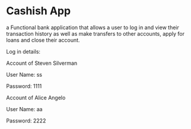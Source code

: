 # Cashish App

a Functional bank application that allows a user to log in and view their transaction history as well as make transfers to other accounts, apply for loans and close their account.

Log in details:

Account of Steven Silverman

User Name: ss

Password: 1111

Account of Alice Angelo

User Name: aa

Password: 2222
